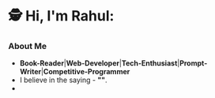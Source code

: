 # 🕵 Hi, I'm Rahul:

### About Me
- **Book-Reader**|**Web-Developer**|**Tech-Enthusiast**|**Prompt-Writer**|**Competitive-Programmer**
- I believe in the saying - **""**.
- 
